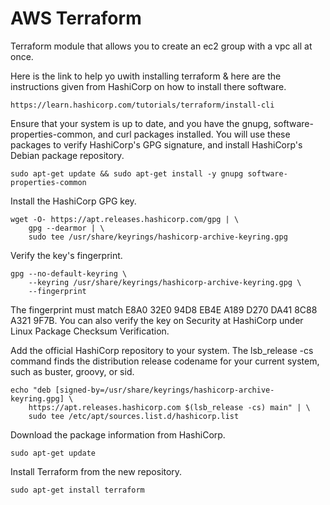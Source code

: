 # AWS Terraform
Terraform module that allows you to create an ec2 group with a vpc all at once.

Here is the link to help yo uwith installing terraform & here are the instructions given from HashiCorp on how to install there software.
```
https://learn.hashicorp.com/tutorials/terraform/install-cli
```
Ensure that your system is up to date, and you have the gnupg, software-properties-common, and curl packages installed. You will use these packages to verify HashiCorp's GPG signature, and install HashiCorp's Debian package repository.
```
sudo apt-get update && sudo apt-get install -y gnupg software-properties-common
```
Install the HashiCorp GPG key.
```
wget -O- https://apt.releases.hashicorp.com/gpg | \
    gpg --dearmor | \
    sudo tee /usr/share/keyrings/hashicorp-archive-keyring.gpg

```
Verify the key's fingerprint.

```
gpg --no-default-keyring \
    --keyring /usr/share/keyrings/hashicorp-archive-keyring.gpg \
    --fingerprint
```
The fingerprint must match E8A0 32E0 94D8 EB4E A189 D270 DA41 8C88 A321 9F7B. You can also verify the key on Security at HashiCorp under Linux Package Checksum Verification.

Add the official HashiCorp repository to your system. The lsb_release -cs command finds the distribution release codename for your current system, such as buster, groovy, or sid.

```
echo "deb [signed-by=/usr/share/keyrings/hashicorp-archive-keyring.gpg] \
    https://apt.releases.hashicorp.com $(lsb_release -cs) main" | \
    sudo tee /etc/apt/sources.list.d/hashicorp.list
```

Download the package information from HashiCorp.
```
sudo apt-get update
```
Install Terraform from the new repository.
```
sudo apt-get install terraform 
```

